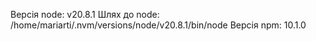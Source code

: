 Версія node: v20.8.1
Шлях до node: /home/mariarti/.nvm/versions/node/v20.8.1/bin/node
Версія npm: 10.1.0
